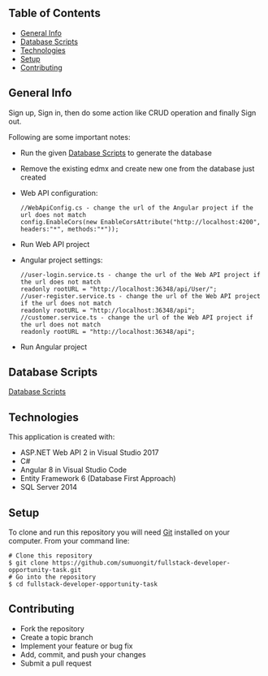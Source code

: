 ## Table of Contents
* [General Info](#general-info)
* [Database Scripts](#database-scripts)
* [Technologies](#technologies)
* [Setup](#setup)
* [Contributing](#contributing)

## General Info
Sign up, Sign in, then do some action like CRUD operation and finally Sign out.

Following are some important notes:
* Run the given [Database Scripts](https://github.com/sumuongit/fullstack-developer-opportunity-task/tree/master/WebAPI/WebAPI/Database_Scripts) to generate the database
* Remove the existing edmx and create new one from the database just created
* Web API configuration:

  ```
  //WebApiConfig.cs - change the url of the Angular project if the url does not match
  config.EnableCors(new EnableCorsAttribute("http://localhost:4200", headers:"*", methods:"*"));  
  ```
* Run Web API project
* Angular project settings:
  
  ```
  //user-login.service.ts - change the url of the Web API project if the url does not match
  readonly rootURL = "http://localhost:36348/api/User/";
  //user-register.service.ts - change the url of the Web API project if the url does not match
  readonly rootURL = "http://localhost:36348/api";  
  //customer.service.ts - change the url of the Web API project if the url does not match 
  readonly rootURL = "http://localhost:36348/api";
  ```
* Run Angular project 

## Database Scripts
[Database Scripts](https://github.com/sumuongit/fullstack-developer-opportunity-task/tree/master/WebAPI/WebAPI/Database_Scripts)
	
## Technologies
This application is created with:
* ASP.NET Web API 2 in Visual Studio 2017
* C# 
* Angular 8 in Visual Studio Code
* Entity Framework 6 (Database First Approach)
* SQL Server 2014
	
## Setup
To clone and run this repository you will need [Git](https://git-scm.com/) installed on your computer. From your command line:

```
# Clone this repository
$ git clone https://github.com/sumuongit/fullstack-developer-opportunity-task.git
# Go into the repository
$ cd fullstack-developer-opportunity-task
```

## Contributing
* Fork the repository
* Create a topic branch
* Implement your feature or bug fix
* Add, commit, and push your changes
* Submit a pull request
